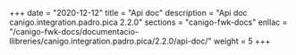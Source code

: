+++
date        = "2020-12-12"
title       = "Api doc"
description = "Api doc canigo.integration.padro.pica 2.2.0"
sections    = "canigo-fwk-docs"
enllac		= "/canigo-fwk-docs/documentacio-llibreries/canigo.integration.padro.pica/2.2.0/api-doc/"
weight		= 5
+++
